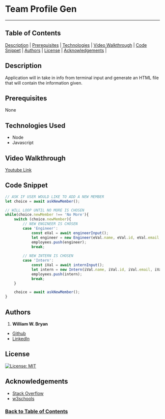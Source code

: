 # Team Profile Gen

----------------------

## Table of Contents

[Description](#Description) |
[Prerequisites](#Prerequisites) |
[Technologies](#Technologies-Used) |
[Video Walkthrough](#Video-Walkthrough) |
[Code Snippet](#Code-Snippet) |
[Authors](#Authors) |
[License](#License) |
[Acknowledgements](#Acknowledgements) |

## Description

Application will in take in info from terminal input and generate an HTML file that will contain the information given.

## Prerequisites

None

## Technologies Used

- Node
- Javascript

## Video Walkthrough

[Youtube Link](https://youtu.be/ZHY9xtBeUSk)

## Code Snippet

```Javascript
// ASK IF USER WOULD LIKE TO ADD A NEW MEMBER
let choice = await askNewMember();

// WILL LOOP UNTIL NO MORE IS CHOSEN
while(choice.newMember !== 'No More'){
    switch (choice.newMember){
        // NEW ENGINEER IS CHOSEN
        case 'Engineer':
            const eVal = await engineerInput();
            let engineer = new Engineer(eVal.name, eVal.id, eVal.email, eVal.git);
            employees.push(engineer);
            break;
        
        // NEW INTERN IS CHOSEN
        case 'Intern':
            const iVal = await internInput();
            let intern = new Intern(iVal.name, iVal.id, iVal.email, iVal.school);
            employees.push(intern);
            break;
    }

    choice = await askNewMember();
}
```

## Authors

1. **William W. Bryan**

- [Github](https://github.com/WeiLiBryan)
- [LinkedIn](https://www.linkedin.com/in/william-bryan-72730019a/)

## License

[![License: MIT](https://img.shields.io/badge/License-MIT-yellow.svg)](https://opensource.org/licenses/MIT)

## Acknowledgements

- [Stack Overflow](https://stackoverflow.com)
- [w3schools](https://w3schools.com)

### [Back to Table of Contents](#table-of-contents)